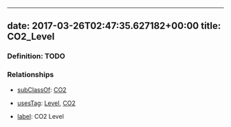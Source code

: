
---
date: 2017-03-26T02:47:35.627182+00:00
title: CO2_Level
---
### Definition: TODO

### Relationships

* [subClassOf](http://www.w3.org/2000/01/rdf-schema#subClassOf): [CO2](https://brickschema.org/schema/1.0/Brick#CO2)

* [usesTag](https://brickschema.org/schema/1.0/BrickFrame#usesTag): [Level](https://brickschema.org/schema/1.0/BrickTag#Level), [CO2](https://brickschema.org/schema/1.0/BrickTag#CO2)

* [label](http://www.w3.org/2000/01/rdf-schema#label): CO2 Level
